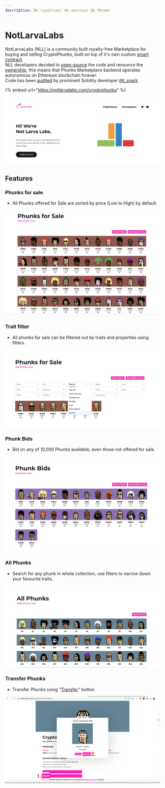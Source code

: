 ```yaml
---
description: 0% royalties! 0% service! Be Phree!
---
```


# NotLarvaLabs

NotLarvaLabs (NLL) is a community built royalty-free Marketplace for buying and selling CryptoPhunks, built on top of it's own custom [smart contract](https://etherscan.io/address/0xd6c037bE7FA60587e174db7A6710f7635d2971e7#code). \
NLL developers decided to [open-source](https://github.com/Crypto-Phunks/CryptoPhunksMarket) the code and renounce the [ownership](https://twitter.com/NotLarvaLabs/status/1503576060448985089?s=20\&t=Tbap3ogy88gjcQXn\_DGRYQ), this means that Phunks Marketplace backend operates autonomous on Ethereum blockchain forever. \
Code has been [audited](https://github.com/Crypto-Phunks/CryptoPhunksMarket/blob/main/zMarketplaceAudit.pdf) by prominent Solidity developer [@t\_snark](https://twitter.com/t\_snark).

{% embed url="https://notlarvalabs.com/cryptophunks" %}

![FAQ](<../.gitbook/assets/Bildschirmfoto 2022-03-10 um 16.58.33.png>)

## Features

### Phunks for sale

* All Phunks offered for Sale are sorted by price (Low to High) by default.&#x20;

![VIEW FOR SALE](<../.gitbook/assets/Bildschirmfoto 2022-03-10 um 16.39.06.png>)

### Trait filter

* All phunks for sale can be filtered out by traits and properties using filters.

![TRAIT FILTER](<../.gitbook/assets/Bildschirmfoto 2022-03-10 um 16.40.16.png>)

### **Phunk Bids**

* Bid on any of 10,000 Phunks available, even those not offered for sale.

![VIEW BIDS](<../.gitbook/assets/Bildschirmfoto 2022-03-10 um 16.40.42.png>)

### All Phunks

* Search for any phunk in whole collection, use filters to narrow down your favourite traits.&#x20;

![VIEW ALL](<../.gitbook/assets/Bildschirmfoto 2022-03-10 um 16.41.05.png>)

### Transfer Phunks

* Transfer Phunks using "[Transfer](https://phunks.gitbook.io/knowledge-base/NLL/tutorials#transfer-phunk)" button.&#x20;

![HOW TO TRANSFER A PHUNK](<../.gitbook/assets/Screen Shot 2022-03-16 at 14.12.52.png>)
